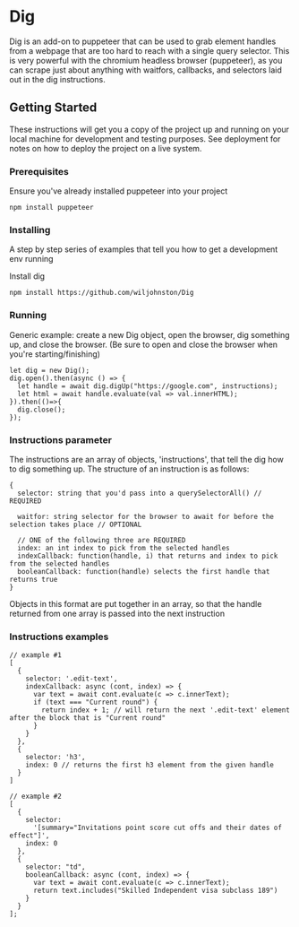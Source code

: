 # Dig

Dig is an add-on to puppeteer that can be used to grab element handles from a webpage that are too hard to reach with a single query selector. This is very powerful with the chromium headless browser (puppeteer), as you can scrape just about anything with waitfors, callbacks, and selectors laid out in the dig instructions.
## Getting Started

These instructions will get you a copy of the project up and running on your local machine for development and testing purposes. See deployment for notes on how to deploy the project on a live system.

### Prerequisites

Ensure you've already installed puppeteer into your project

```
npm install puppeteer
```

### Installing

A step by step series of examples that tell you how to get a development env running

Install dig

```
npm install https://github.com/wiljohnston/Dig
```
### Running

Generic example: create a new Dig object, open the browser, dig something up, and close the browser.
(Be sure to open and close the browser when you're starting/finishing)

```
let dig = new Dig();
dig.open().then(async () => {
  let handle = await dig.digUp("https://google.com", instructions);
  let html = await handle.evaluate(val => val.innerHTML);
}).then(()=>{
  dig.close();
});
```

### Instructions parameter

The instructions are an array of objects, 'instructions', that tell the dig how to dig something up. The structure of an instruction is as follows:

```
{
  selector: string that you'd pass into a querySelectorAll() // REQUIRED
  
  waitfor: string selector for the browser to await for before the selection takes place // OPTIONAL
  
  // ONE of the following three are REQUIRED
  index: an int index to pick from the selected handles 
  indexCallback: function(handle, i) that returns and index to pick from the selected handles
  booleanCallback: function(handle) selects the first handle that returns true
}
```

Objects in this format are put together in an array, so that the handle returned from one array is passed into the next instruction

### Instructions examples
```
// example #1
[
  {
    selector: '.edit-text',
    indexCallback: async (cont, index) => {
      var text = await cont.evaluate(c => c.innerText);
      if (text === "Current round") {
        return index + 1; // will return the next '.edit-text' element after the block that is "Current round"
      }
    }
  },
  {
    selector: 'h3',
    index: 0 // returns the first h3 element from the given handle
  }
]

// example #2
[
  {
    selector:
      '[summary="Invitations point score cut offs and their dates of effect"]',
    index: 0
  },
  {
    selector: "td",
    booleanCallback: async (cont, index) => {
      var text = await cont.evaluate(c => c.innerText);
      return text.includes("Skilled Independent visa subclass 189")
    }
  }
];
```

